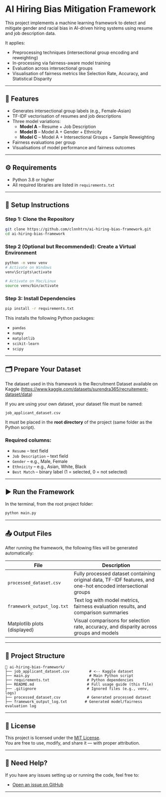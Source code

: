 # AI Hiring Bias Mitigation Framework

This project implements a machine learning framework to detect and mitigate gender and racial bias in AI-driven hiring systems using resume and job description data.

It applies:
- Preprocessing techniques (intersectional group encoding and reweighting)
- In-processing via fairness-aware model training
- Evaluation across intersectional groups
- Visualisation of fairness metrics like Selection Rate, Accuracy, and Statistical Disparity

---

## 📌 Features

- Generates intersectional group labels (e.g., Female-Asian)
- TF-IDF vectorisation of resumes and job descriptions
- Three model variations:
  - **Model A** – Resume + Job Description
  - **Model B** – Model A + Gender + Ethnicity
  - **Model C** – Model A + Intersectional Groups + Sample Reweighting
- Fairness evaluations per group
- Visualisations of model performance and fairness outcomes

---

## ⚙️ Requirements

- Python 3.8 or higher
- All required libraries are listed in `requirements.txt`

---

## 🚀 Setup Instructions

### Step 1: Clone the Repository

```bash
git clone https://github.com/clnnhtrn/ai-hiring-bias-framework.git
cd ai-hiring-bias-framework
```

### Step 2 (Optional but Recommended): Create a Virtual Environment

```bash
python -m venv venv
# Activate on Windows
venv\Scripts\activate

# Activate on Mac/Linux
source venv/bin/activate
```

### Step 3: Install Dependencies

```bash
pip install -r requirements.txt
```

This installs the following Python packages:

- `pandas`
- `numpy`
- `matplotlib`
- `scikit-learn`
- `scipy`

---

## 🗂️ Prepare Your Dataset

The dataset used in this framework is the Recruitment Dataset available on Kaggle (https://www.kaggle.com/datasets/surendra365/recruitement-dataset/data)

If you are using your own dataset, your dataset file must be named:

```
job_applicant_dataset.csv
```

It must be placed in the **root directory** of the project (same folder as the Python script).

### Required columns:
- `Resume` – text field
- `Job Description` – text field
- `Gender` – e.g., Male, Female
- `Ethnicity` – e.g., Asian, White, Black
- `Best Match` – binary label (1 = selected, 0 = not selected)

---

## ▶️ Run the Framework

In the terminal, from the root project folder:

```bash
python main.py
```

---

## 📤 Output Files

After running the framework, the following files will be generated automatically:

| File | Description |
|------|-------------|
| `processed_dataset.csv` | Fully processed dataset containing original data, TF-IDF features, and one-hot encoded intersectional groups |
| `framework_output_log.txt` | Text log with model metrics, fairness evaluation results, and comparison summaries |
| Matplotlib plots (displayed) | Visual comparisons for selection rate, accuracy, and disparity across groups and models |

---

## 🧾 Project Structure

```
📁 ai-hiring-bias-framework/
├── job_applicant_dataset.csv         # <-- Kaggle dataset
├── main.py                           # Main Python script 
├── requirements.txt                 # Python dependencies
├── README.md                        # Full usage guide (this file)
├── .gitignore                       # Ignored files (e.g., venv, logs)
├── processed_dataset.csv            # Generated processed dataset
├── framework_output_log.txt        # Generated model/fairness evaluation log
```

---

## 🪪 License

This project is licensed under the [MIT License](LICENSE).  
You are free to use, modify, and share it — with proper attribution.


---

## 🙋 Need Help?

If you have any issues setting up or running the code, feel free to:

- [Open an issue on GitHub](https://github.com/clnnhtrn/ai-hiring-bias-framework/issues)

---
